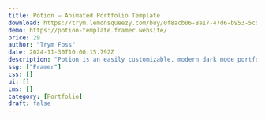 ```yaml
---
title: Potion — Animated Portfolio Template
download: https://trym.lemonsqueezy.com/buy/0f8acb06-8a17-47d6-b953-5cdba0b72f47
demo: https://potion-template.framer.website/
price: 29
author: "Trym Foss"
date: 2024-11-30T10:00:15.792Z
description: "Potion is an easily customizable, modern dark mode portfolio template. Potion lets you showcase your projects that you can easily add and edit with Framer's easy-to-use CMS."
ssg: ["Framer"]
css: []
ui: []
cms: []
category: [Portfolio]
draft: false
---
```

